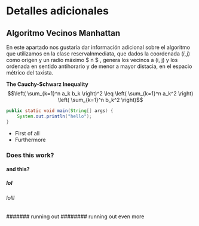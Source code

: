 # Detalles adicionales

## Algoritmo Vecinos Manhattan

En este apartado nos gustaría dar información adicional sobre el algoritmo que utilizamos en la clase
reservaInmediata, que dados la coordenada $( i, j )$ como origen y un radio máximo $ n $ , genera los vecinos a (i, j)
y los ordenada en sentido antihorario y de menor a mayor distacia, en el espacio métrico del taxista.

**The Cauchy-Schwarz Inequality**
$$\left( \sum_{k=1}^n a_k b_k \right)^2 \leq \left( \sum_{k=1}^n a_k^2 \right) \left( \sum_{k=1}^n b_k^2 \right)$$


```java
public static void main(String[] args) {
    System.out.println("hello");
}

```
- First of all
- Furthermore

### Does this work?
#### and this?
##### lol
###### lolll
####### running out
######## running out even more


